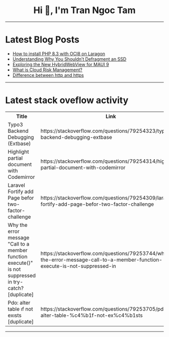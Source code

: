 <h1 align="center">Hi 👋, I'm Tran Ngoc Tam</h1>

---

# Latest Blog Posts 
<!-- BLOG-POST-LIST:START -->
- [How to install PHP 8.3 with OCI8 on Laragon](https://dev.to/syahzul/how-to-install-php-83-with-oci8-on-laragon-3bjg)
- [Understanding Why You Shouldn’t Defragment an SSD](https://dev.to/thenexttech/understanding-why-you-shouldnt-defragment-an-ssd-2me)
- [Exploring the New HybridWebView for MAUI 9](https://dev.to/tmcd054/exploring-the-new-hybridwebview-for-maui-9-25i9)
- [What is Cloud Risk Management?](https://dev.to/shivamchamoli18/what-is-cloud-risk-management-379h)
- [Difference between http and https](https://dev.to/precious_eniola_63a79a597/difference-between-http-and-https-387a)
<!-- BLOG-POST-LIST:END -->

---

# Latest stack oveflow activity
<table>
  <tr><th>Title</th><th>Link</th></tr>
  <!-- STACKOVERFLOW:START --><tr><td>Typo3 Backend Debugging &lpar;Extbase&rpar;</td><td>https://stackoverflow.com/questions/79254323/typo3-backend-debugging-extbase</td></tr><tr><td>Highlight partial document with Codemirror</td><td>https://stackoverflow.com/questions/79254314/highlight-partial-document-with-codemirror</td></tr><tr><td>Laravel Fortify add Page befor two-factor-challenge</td><td>https://stackoverflow.com/questions/79254309/laravel-fortify-add-page-befor-two-factor-challenge</td></tr><tr><td>Why the error message &quot;Call to a member function execute&lpar;&rpar;&quot; is not suppressed in try-catch? [duplicate]</td><td>https://stackoverflow.com/questions/79253744/why-the-error-message-call-to-a-member-function-execute-is-not-suppressed-in</td></tr><tr><td>Pdo: alter table ıf not exısts [duplicate]</td><td>https://stackoverflow.com/questions/79253705/pdo-alter-table-%c4%b1f-not-ex%c4%b1sts</td></tr><!-- STACKOVERFLOW:END -->
</table>

---


